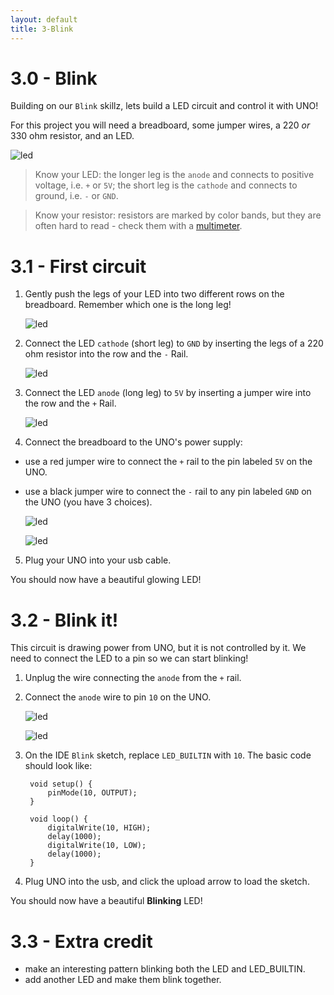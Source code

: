 ```yaml
---
layout: default
title: 3-Blink
---
```


# 3.0 - Blink

Building on our `Blink` skillz, lets build a LED circuit and control it with UNO!

For this project you will need a breadboard, some jumper wires, a 220 *or* 330 ohm resistor, and an LED. 

![led](images/led1.JPG)

> Know your LED: the longer leg is the `anode` and connects to positive voltage, i.e. `+` or `5V`; the short leg is the `cathode` and connects to ground, i.e. `-` or `GND`.  

> Know your resistor: resistors are marked by color bands, but they are often hard to read - check them with a [multimeter](https://learn.sparkfun.com/tutorials/how-to-use-a-multimeter).

# 3.1 - First circuit

1. Gently push the legs of your LED into two different rows on the breadboard. Remember which one is the long leg! 

    ![led](images/led2.JPG)

2. Connect the LED `cathode` (short leg) to `GND` by inserting the legs of a 220 ohm resistor into the row and the `-` Rail. 

    ![led](images/led3.JPG)

3. Connect the LED `anode` (long leg) to `5V` by inserting a jumper wire into the row and the `+` Rail. 

    ![led](images/led4.JPG)

4. Connect the breadboard to the UNO's power supply: 
- use a red jumper wire to connect the `+` rail to the pin labeled `5V` on the UNO. 
- use a black jumper wire to connect the `-` rail to any pin labeled `GND` on the UNO (you have 3 choices). 

    ![led](images/led5.JPG) 

    ![led](images/led6.JPG)

5. Plug your UNO into your usb cable. 

You should now have a beautiful glowing LED!

# 3.2 - Blink it! 

This circuit is drawing power from UNO, but it is not controlled by it. We need to connect the LED to a pin so we can start blinking!

1. Unplug the wire connecting the `anode` from the `+` rail. 

2. Connect the `anode` wire to pin `10` on the UNO. 

    ![led](images/led7.JPG) 

    ![led](images/led8.JPG)

3. On the IDE `Blink` sketch, replace `LED_BUILTIN` with `10`. The basic code should look like:

        void setup() {
            pinMode(10, OUTPUT);
        }

        void loop() {
            digitalWrite(10, HIGH);
            delay(1000);
            digitalWrite(10, LOW);
            delay(1000);
        }

4. Plug UNO into the usb, and click the upload arrow to load the sketch.

You should now have a beautiful **Blinking** LED! 

# 3.3 - Extra credit

- make an interesting pattern blinking both the LED and LED_BUILTIN.
- add another LED and make them blink together.
